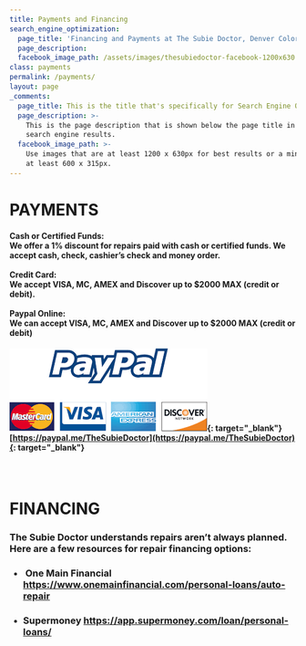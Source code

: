 ```yaml
---
title: Payments and Financing
search_engine_optimization:
  page_title: 'Financing and Payments at The Subie Doctor, Denver Colorado'
  page_description:
  facebook_image_path: /assets/images/thesubiedoctor-facebook-1200x630.png
class: payments
permalink: /payments/
layout: page
_comments:
  page_title: This is the title that's specifically for Search Engine Optimization.
  page_description: >-
    This is the page description that is shown below the page title in the
    search engine results.
  facebook_image_path: >-
    Use images that are at least 1200 x 630px for best results or a minimum of
    at least 600 x 315px.
---
```


# PAYMENTS

#### Cash or Certified Funds:<br>We offer a 1% discount for repairs paid with cash or certified funds. We accept cash, check, cashier’s check and money order.&nbsp;<br><br>Credit Card:<br>We accept VISA, MC, AMEX and Discover up to $2000 MAX (credit or debit).<br><br>Paypal Online:<br>We can accept VISA, MC, AMEX and Discover up to $2000 MAX (credit or debit)&nbsp;

#### [![](/assets/images/paypal.png)](https://www.paypal.me/TheSubieDoctor){: target="_blank"}<br>[https://paypal.me/TheSubieDoctor](https://paypal.me/TheSubieDoctor){: target="_blank"}

### &nbsp;

# FINANCING

### The Subie Doctor understands repairs aren’t always planned. Here are a few resources for repair financing options:

* ### &nbsp;One Main Financial https://www.onemainfinancial.com/personal-loans/auto-repair
* ### Supermoney https://app.supermoney.com/loan/personal-loans/